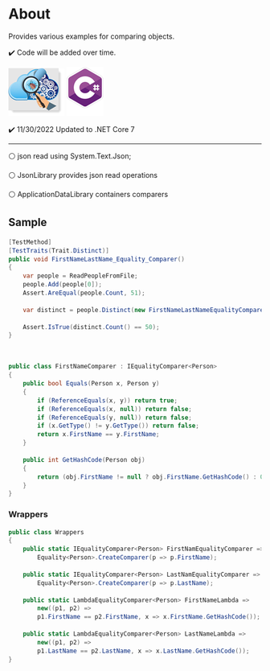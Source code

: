 # About

Provides various examples for comparing objects. 

:heavy_check_mark:  Code will be added over time.

![img](assets/unitTesting.png) ![img](assets/csharpSmall.png)


:heavy_check_mark: 11/30/2022 Updated to .NET Core 7


---

:white_circle: json read using System.Text.Json;

:white_circle: JsonLibrary provides json read operations

:white_circle: ApplicationDataLibrary containers comparers



## Sample

```csharp
[TestMethod]
[TestTraits(Trait.Distinct)]
public void FirstNameLastName_Equality_Comparer()
{
    var people = ReadPeopleFromFile;
    people.Add(people[0]);
    Assert.AreEqual(people.Count, 51);
    
    var distinct = people.Distinct(new FirstNameLastNameEqualityComparer());
    
    Assert.IsTrue(distinct.Count() == 50);
}
```
</br>

```csharp
public class FirstNameComparer : IEqualityComparer<Person>
{
    public bool Equals(Person x, Person y)
    {
        if (ReferenceEquals(x, y)) return true;
        if (ReferenceEquals(x, null)) return false;
        if (ReferenceEquals(y, null)) return false;
        if (x.GetType() != y.GetType()) return false;
        return x.FirstName == y.FirstName;
    }

    public int GetHashCode(Person obj)
    {
        return (obj.FirstName != null ? obj.FirstName.GetHashCode() : 0);
    }
}
```

### Wrappers

```csharp
public class Wrappers
{
    public static IEqualityComparer<Person> FirstNamEqualityComparer => 
        Equality<Person>.CreateComparer(p => p.FirstName);
    
    public static IEqualityComparer<Person> LastNamEqualityComparer => 
        Equality<Person>.CreateComparer(p => p.LastName);
    
    public static LambdaEqualityComparer<Person> FirstNameLambda => 
        new((p1, p2) => 
        p1.FirstName == p2.FirstName, x => x.FirstName.GetHashCode());
    
    public static LambdaEqualityComparer<Person> LastNameLambda => 
        new((p1, p2) => 
        p1.LastName == p2.LastName, x => x.LastName.GetHashCode());
}
```


